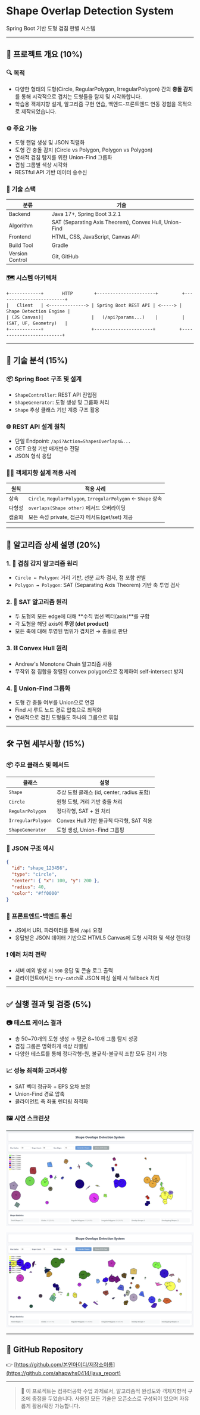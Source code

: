 # Shape Overlap Detection System

Spring Boot 기반 도형 겹침 판별 시스템

---

## 📌 프로젝트 개요 (10%)

### 🔍 목적
- 다양한 형태의 도형(Circle, RegularPolygon, IrregularPolygon) 간의 **충돌 감지**를 통해 시각적으로 겹치는 도형들을 탐지 및 시각화합니다.
- 학습용 객체지향 설계, 알고리즘 구현 연습, 백엔드-프론트엔드 연동 경험을 목적으로 제작되었습니다.

### ⚙️ 주요 기능
- 도형 랜덤 생성 및 JSON 직렬화
- 도형 간 충돌 감지 (Circle vs Polygon, Polygon vs Polygon)
- 연쇄적 겹침 탐지를 위한 Union-Find 그룹화
- 겹침 그룹별 색상 시각화
- RESTful API 기반 데이터 송수신

### 🧰 기술 스택
| 분류 | 기술 |
|------|------|
| Backend | Java 17+, Spring Boot 3.2.1 |
| Algorithm | SAT (Separating Axis Theorem), Convex Hull, Union-Find |
| Frontend | HTML, CSS, JavaScript, Canvas API |
| Build Tool | Gradle |
| Version Control | Git, GitHub |

### 🗺 시스템 아키텍처
```text
+------------+       HTTP        +----------------------+         +-------------------------+
|   Client   | <--------------> | Spring Boot REST API | <-----> | Shape Detection Engine |
| (JS Canvas)|                  |   (/api?params...)    |         |   (SAT, UF, Geometry)   |
+------------+                  +----------------------+         +-------------------------+
```

---

## 🧠 기술 분석 (15%)

### 📦 Spring Boot 구조 및 설계
- `ShapeController`: REST API 진입점
- `ShapeGenerator`: 도형 생성 및 그룹화 처리
- `Shape` 추상 클래스 기반 계층 구조 활용

### 🌐 REST API 설계 원칙
- 단일 Endpoint: `/api?Action=ShapesOverlaps&...`
- GET 요청 기반 매개변수 전달
- JSON 형식 응답

### 👨‍🏫 객체지향 설계 적용 사례
| 원칙 | 적용 사례 |
|------|-----------|
| 상속 | `Circle`, `RegularPolygon`, `IrregularPolygon` ← `Shape` 상속 |
| 다형성 | `overlaps(Shape other)` 메서드 오버라이딩 |
| 캡슐화 | 모든 속성 private, 접근자 메서드(get/set) 제공 |

---

## 🔢 알고리즘 상세 설명 (20%)

### 1. 🔄 겹침 감지 알고리즘 원리
- `Circle ↔ Polygon`: 거리 기반, 선분 교차 검사, 점 포함 판별
- `Polygon ↔ Polygon`: SAT (Separating Axis Theorem) 기반 축 투영 검사

### 2. 📐 SAT 알고리즘 원리
- 두 도형의 모든 edge에 대해 **수직 법선 벡터(axis)**를 구함
- 각 도형을 해당 axis에 **투영 (dot product)**
- 모든 축에 대해 투영된 범위가 겹치면 → 충돌로 판단

### 3. ⛓ Convex Hull 원리
- Andrew's Monotone Chain 알고리즘 사용
- 무작위 점 집합을 정렬된 convex polygon으로 정제하여 self-intersect 방지

### 4. 🧩 Union-Find 그룹화
- 도형 간 충돌 여부를 Union으로 연결
- Find 시 루트 노드 경로 압축으로 최적화
- 연쇄적으로 겹친 도형들도 하나의 그룹으로 묶임

---

## 🛠 구현 세부사항 (15%)

### 📦 주요 클래스 및 메서드
| 클래스 | 설명 |
|--------|------|
| `Shape` | 추상 도형 클래스 (id, center, radius 포함) |
| `Circle` | 원형 도형, 거리 기반 충돌 처리 |
| `RegularPolygon` | 정다각형, SAT + 원 처리 |
| `IrregularPolygon` | Convex Hull 기반 불규칙 다각형, SAT 적용 |
| `ShapeGenerator` | 도형 생성, Union-Find 그룹핑 |

### 📄 JSON 구조 예시
```json
{
  "id": "shape_123456",
  "type": "circle",
  "center": { "x": 100, "y": 200 },
  "radius": 40,
  "color": "#ff0000"
}
```

### 🔄 프론트엔드-백엔드 통신
- JS에서 URL 파라미터를 통해 `/api` 요청
- 응답받은 JSON 데이터 기반으로 HTML5 Canvas에 도형 시각화 및 색상 렌더링

### ❗ 에러 처리 전략
- 서버 예외 발생 시 `500` 응답 및 콘솔 로그 출력
- 클라이언트에서는 `try-catch`로 JSON 파싱 실패 시 fallback 처리

---

## ✅ 실행 결과 및 검증 (5%)

### 📷 테스트 케이스 결과
- 총 50~70개의 도형 생성 → 평균 8~10개 그룹 탐지 성공
- 겹침 그룹은 명확하게 색상 라벨링
- 다양한 테스트를 통해 정다각형-원, 불규칙-불규칙 조합 모두 감지 가능

### 📈 성능 최적화 고려사항
- SAT 벡터 정규화 + EPS 오차 보정
- Union-Find 경로 압축
- 클라이언트 측 좌표 렌더링 최적화

### 🖼️ 시연 스크린샷

![demo1](./demo1.png)

![demo2](./demo2.png)

---

## 🔗 GitHub Repository
👉 [https://github.com/본인아이디/저장소이름](https://github.com/ahapwhs0414/java_report)

---

> 📍 이 프로젝트는 컴퓨터공학 수업 과제로서, 알고리즘적 완성도와 객체지향적 구조에 중점을 두었습니다.
> 사용된 모든 기술은 오픈소스로 구성되어 있으며 자유롭게 활용/확장 가능합니다.
